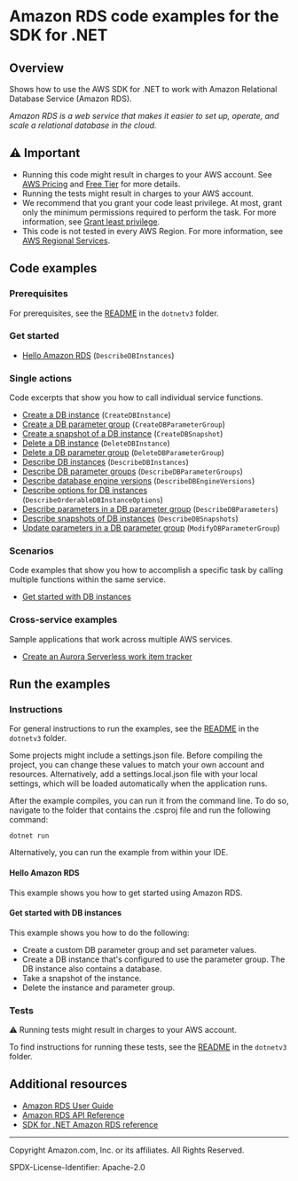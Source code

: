 <!--Generated by WRITEME on 2023-09-12 00:35:19.116414 (UTC)-->
# Amazon RDS code examples for the SDK for .NET

## Overview

Shows how to use the AWS SDK for .NET to work with Amazon Relational Database Service (Amazon RDS).

<!--custom.overview.start-->
<!--custom.overview.end-->

*Amazon RDS is a web service that makes it easier to set up, operate, and scale a relational database in the cloud.*

## ⚠ Important

* Running this code might result in charges to your AWS account. See [AWS Pricing](https://aws.amazon.com/pricing/?aws-products-pricing.sort-by=item.additionalFields.productNameLowercase&aws-products-pricing.sort-order=asc&awsf.Free%20Tier%20Type=*all&awsf.tech-category=*all) and [Free Tier](https://aws.amazon.com/free/?all-free-tier.sort-by=item.additionalFields.SortRank&all-free-tier.sort-order=asc&awsf.Free%20Tier%20Types=*all&awsf.Free%20Tier%20Categories=*all) for more details.
* Running the tests might result in charges to your AWS account.
* We recommend that you grant your code least privilege. At most, grant only the minimum permissions required to perform the task. For more information, see [Grant least privilege](https://docs.aws.amazon.com/IAM/latest/UserGuide/best-practices.html#grant-least-privilege).
* This code is not tested in every AWS Region. For more information, see [AWS Regional Services](https://aws.amazon.com/about-aws/global-infrastructure/regional-product-services).

<!--custom.important.start-->
<!--custom.important.end-->

## Code examples

### Prerequisites

For prerequisites, see the [README](../README.md#Prerequisites) in the `dotnetv3` folder.


<!--custom.prerequisites.start-->
<!--custom.prerequisites.end-->


### Get started

* [Hello Amazon RDS](Actions/HelloRDS.cs#L4) (`DescribeDBInstances`)

### Single actions

Code excerpts that show you how to call individual service functions.

* [Create a DB instance](Actions/RDSWrapper.Instances.cs#L100) (`CreateDBInstance`)
* [Create a DB parameter group](Actions/RDSWrapper.ParameterGroups.cs#L38) (`CreateDBParameterGroup`)
* [Create a snapshot of a DB instance](Actions/RDSWrapper.Snapshots.cs#L17) (`CreateDBSnapshot`)
* [Delete a DB instance](Actions/RDSWrapper.Instances.cs#L139) (`DeleteDBInstance`)
* [Delete a DB parameter group](Actions/RDSWrapper.ParameterGroups.cs#L86) (`DeleteDBParameterGroup`)
* [Describe DB instances](Actions/RDSWrapper.Instances.cs#L75) (`DescribeDBInstances`)
* [Describe DB parameter groups](Actions/RDSWrapper.ParameterGroups.cs#L19) (`DescribeDBParameterGroups`)
* [Describe database engine versions](Actions/RDSWrapper.Instances.cs#L24) (`DescribeDBEngineVersions`)
* [Describe options for DB instances](Actions/RDSWrapper.Instances.cs#L46) (`DescribeOrderableDBInstanceOptions`)
* [Describe parameters in a DB parameter group](Actions/RDSWrapper.ParameterGroups.cs#L106) (`DescribeDBParameters`)
* [Describe snapshots of DB instances](Actions/RDSWrapper.Snapshots.cs#L39) (`DescribeDBSnapshots`)
* [Update parameters in a DB parameter group](Actions/RDSWrapper.ParameterGroups.cs#L63) (`ModifyDBParameterGroup`)

### Scenarios

Code examples that show you how to accomplish a specific task by calling multiple
functions within the same service.

* [Get started with DB instances](Scenarios/RDSInstanceScenario/RDSInstanceScenario.cs)

### Cross-service examples

Sample applications that work across multiple AWS services.

* [Create an Aurora Serverless work item tracker](../cross_service/AuroraItemTracker)

## Run the examples

### Instructions


For general instructions to run the examples, see the
[README](../README.md#building-and-running-the-code-examples) in the `dotnetv3` folder.

Some projects might include a settings.json file. Before compiling the project,
you can change these values to match your own account and resources. Alternatively,
add a settings.local.json file with your local settings, which will be loaded automatically
when the application runs.

After the example compiles, you can run it from the command line. To do so, navigate to
the folder that contains the .csproj file and run the following command:

```
dotnet run
```

Alternatively, you can run the example from within your IDE.

<!--custom.instructions.start-->
<!--custom.instructions.end-->

#### Hello Amazon RDS

This example shows you how to get started using Amazon RDS.



#### Get started with DB instances

This example shows you how to do the following:

* Create a custom DB parameter group and set parameter values.
* Create a DB instance that's configured to use the parameter group. The DB instance also contains a database.
* Take a snapshot of the instance.
* Delete the instance and parameter group.

<!--custom.scenario_prereqs.rds_Scenario_GetStartedInstances.start-->
<!--custom.scenario_prereqs.rds_Scenario_GetStartedInstances.end-->


<!--custom.scenarios.rds_Scenario_GetStartedInstances.start-->
<!--custom.scenarios.rds_Scenario_GetStartedInstances.end-->

### Tests

⚠ Running tests might result in charges to your AWS account.


To find instructions for running these tests, see the [README](../README.md#Tests)
in the `dotnetv3` folder.



<!--custom.tests.start-->
<!--custom.tests.end-->

## Additional resources

* [Amazon RDS User Guide](https://docs.aws.amazon.com/AmazonRDS/latest/UserGuide/Welcome.html)
* [Amazon RDS API Reference](https://docs.aws.amazon.com/AmazonRDS/latest/APIReference/Welcome.html)
* [SDK for .NET Amazon RDS reference](https://docs.aws.amazon.com/sdkfornet/v3/apidocs/items/RDS/NRDS.html)

<!--custom.resources.start-->
<!--custom.resources.end-->

---

Copyright Amazon.com, Inc. or its affiliates. All Rights Reserved.

SPDX-License-Identifier: Apache-2.0